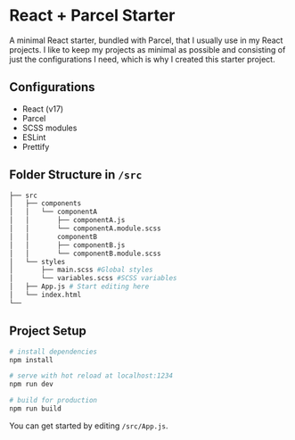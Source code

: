 # React + Parcel Starter

A minimal React starter, bundled with Parcel, that I usually use in my React projects. I like to keep my projects as minimal as possible and consisting of just the configurations I need, which is why I created this starter project.

## Configurations

- React (v17)
- Parcel
- SCSS modules
- ESLint
- Prettify

## Folder Structure in `/src`

```bash
├── src
│   ├── components
│   │   └── componentA
│   │       ├── componentA.js
│   │       └── componentA.module.scss
│   │       componentB
│   │       ├── componentB.js
│   │       └── componentB.module.scss
│   └── styles
│       ├── main.scss #Global styles
│       └── variables.scss #SCSS variables
│   ├── App.js # Start editing here
│   └── index.html
└──
```

## Project Setup

```bash
# install dependencies
npm install

# serve with hot reload at localhost:1234
npm run dev

# build for production
npm run build
```

You can get started by editing `/src/App.js`.